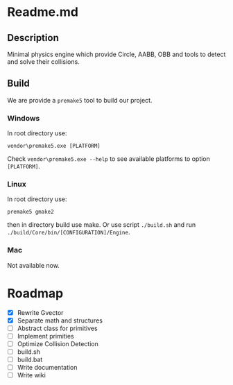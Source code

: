 # Readme.md

## Description
Minimal physics engine which provide Circle, AABB, OBB and tools to detect and solve their collisions.

## Build
We are provide a `premake5` tool to build our project.

### Windows
In root directory use:
```
vendor\premake5.exe [PLATFORM]
```
Check ```vendor\premake5.exe --help``` to see available platforms to option `[PLATFORM]`.

### Linux
In root directory use: 
```
premake5 gmake2
```
then in directory build use make.  Or use script `./build.sh` and run `./build/Core/bin/[CONFIGURATION]/Engine`.

### Mac
Not available now.

# Roadmap

- [x] Rewrite Gvector
- [x] Separate math and structures
- [ ] Abstract class for primitives
- [ ] Implement primities
- [ ] Optimize Collision Detection 
- [ ] build.sh
- [ ] build.bat
- [ ] Write documentation 
- [ ] Write wiki
